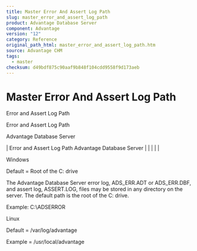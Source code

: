 ```yaml
---
title: Master Error And Assert Log Path
slug: master_error_and_assert_log_path
product: Advantage Database Server
component: Advantage
version: "12"
category: Reference
original_path_html: master_error_and_assert_log_path.htm
source: Advantage CHM
tags:
  - master
checksum: d49bdf875c90aaf9b848f104cdd9558f9d173aeb
---
```


# Master Error And Assert Log Path

Error and Assert Log Path

Error and Assert Log Path

Advantage Database Server

| Error and Assert Log Path  Advantage Database Server |  |  |  |  |

Windows

Default = Root of the C: drive

The Advantage Database Server error log, ADS\_ERR.ADT or ADS\_ERR.DBF, and assert log, ASSERT.LOG, files may be stored in any directory on the server. The default path is the root of the C: drive.

Example: C:\ADSERROR

Linux

Default = /var/log/advantage

Example = /usr/local/advantage
